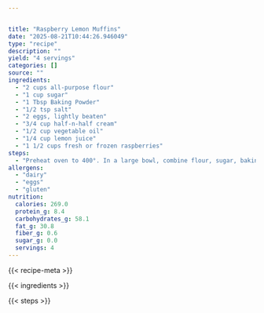 ```yaml
---


title: "Raspberry Lemon Muffins"
date: "2025-08-21T10:44:26.946049"
type: "recipe"
description: ""
yield: "4 servings"
categories: []
source: ""
ingredients:
  - "2 cups all-purpose flour"
  - "1 cup sugar"
  - "1 Tbsp Baking Powder"
  - "1/2 tsp salt"
  - "2 eggs, lightly beaten"
  - "3/4 cup half-n-half cream"
  - "1/2 cup vegetable oil"
  - "1/4 cup lemon juice"
  - "1 1/2 cups fresh or frozen raspberries"
steps:
  - "Preheat oven to 400°. In a large bowl, combine flour, sugar, baking powder and salt. Combine the eggs, cream, oil and lemon juice; stir into dry ingredients just until moistened. Fold in raspberries. Fill greased or paper-lined muffin cups two-thirds full. Bake at 400° for 18-20 minutes or until golden brown. Cool for 5 minutes before removing from pan. Yield: 1 1/2 dozen."
allergens:
  - "dairy"
  - "eggs"
  - "gluten"
nutrition:
  calories: 269.0
  protein_g: 8.4
  carbohydrates_g: 58.1
  fat_g: 30.8
  fiber_g: 0.6
  sugar_g: 0.0
  servings: 4
---
```


{{< recipe-meta >}}

{{< ingredients >}}

{{< steps >}}
